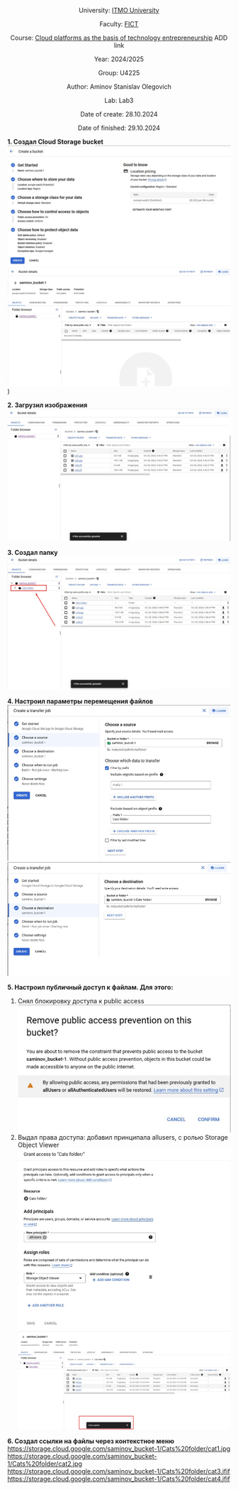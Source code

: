 <div align="center">
  
University: [ITMO University](https://itmo.ru/ru/)  

Faculty: [FICT](https://fict.itmo.ru)  

Course: [Cloud platforms as the basis of technology entrepreneurship](https://) ADD link  

Year: 2024/2025  

Group: U4225  

Author: Aminov Stanislav Olegovich  

Lab: Lab3  

Date of create: 28.10.2024  

Date of finished: 29.10.2024 
</div>

**1. Создал Cloud Storage bucket**
![](https://github.com/STAM1-lab/2024_2025-cloud-platforms-as-the-basis-of-technology-entrepreneurship-U4225-aminov_s_o/blob/main/lab3/lab3_screenshots/img1.jpg)
![](https://github.com/STAM1-lab/2024_2025-cloud-platforms-as-the-basis-of-technology-entrepreneurship-U4225-aminov_s_o/blob/main/lab3/lab3_screenshots/img2.jpg))

**2. Загрузил изображения**
![](https://github.com/STAM1-lab/2024_2025-cloud-platforms-as-the-basis-of-technology-entrepreneurship-U4225-aminov_s_o/blob/main/lab3/lab3_screenshots/img3.jpg)

**3. Создал папку**
![](https://github.com/STAM1-lab/2024_2025-cloud-platforms-as-the-basis-of-technology-entrepreneurship-U4225-aminov_s_o/blob/main/lab3/lab3_screenshots/img4.jpg)

**4. Настроил параметры перемещения файлов**
![](https://github.com/STAM1-lab/2024_2025-cloud-platforms-as-the-basis-of-technology-entrepreneurship-U4225-aminov_s_o/blob/main/lab3/lab3_screenshots/img6.jpg)
![](https://github.com/STAM1-lab/2024_2025-cloud-platforms-as-the-basis-of-technology-entrepreneurship-U4225-aminov_s_o/blob/main/lab3/lab3_screenshots/img5.jpg)

**5. Настроил публичный доступ к файлам. Для этого:**
1. Снял блокировку доступа к public access
![](https://github.com/STAM1-lab/2024_2025-cloud-platforms-as-the-basis-of-technology-entrepreneurship-U4225-aminov_s_o/blob/main/lab3/lab3_screenshots/img7.jpg)
2. Выдал права доступа: добавил принципала allusers, с ролью Storage Object Viewer 
![](https://github.com/STAM1-lab/2024_2025-cloud-platforms-as-the-basis-of-technology-entrepreneurship-U4225-aminov_s_o/blob/main/lab3/lab3_screenshots/img8.jpg)
![](https://github.com/STAM1-lab/2024_2025-cloud-platforms-as-the-basis-of-technology-entrepreneurship-U4225-aminov_s_o/blob/main/lab3/lab3_screenshots/img10.jpg)

**6. Создал ссылки на файлы через контекстное меню**  
https://storage.cloud.google.com/saminov_bucket-1/Cats%20folder/cat1.jpg  
https://storage.cloud.google.com/saminov_bucket-1/Cats%20folder/cat2.jpg  
https://storage.cloud.google.com/saminov_bucket-1/Cats%20folder/cat3.jfif  
https://storage.cloud.google.com/saminov_bucket-1/Cats%20folder/cat4.jfif  


